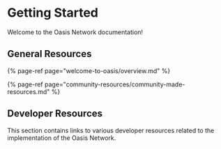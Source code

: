 # Getting Started

Welcome to the Oasis Network documentation!

## General Resources

{% page-ref page="welcome-to-oasis/overview.md" %}

{% page-ref page="community-resources/community-made-resources.md" %}

## Developer Resources

This section contains links to various developer resources related to the implementation of the Oasis Network.



